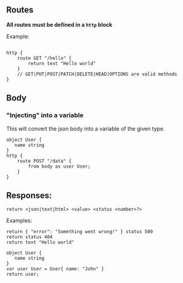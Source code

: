 

## Routes

**All routes must be defined in a `http` block**

Example:
```arc

http {
    route GET "/hello" {
        return text "Hello world"
    }
    // GET|PUT|POST|PATCH|DELETE|HEAD|OPTIONS are valid methods
}
```

## Body

### "Injecting" into a variable

This will convert the json body into a variable of the given type.

```arc
object User {
   name string
}
http {
    route POST "/data" {
        from body as user User;
    }
}
```

## Responses:

```arc 
return <json|text|html> <value> <status <number>?>
```

Examples:
```arc
return { "error": "Something went wrong!" } status 500
return status 404
return text "Hello world"

object User {
   name string
}
var user User = User{ name: "John" }
return user;
```
